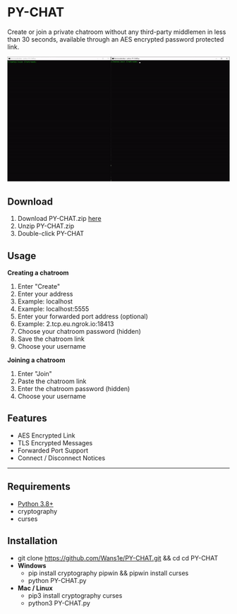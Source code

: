 # PY-CHAT
Create or join a private chatroom without any third-party middlemen in less than 30 seconds, available through an AES encrypted password protected link.

![PY-CHAT.gif](PY-CHAT.gif)

## Download
1. Download PY-CHAT.zip [here](https://github.com/Wans1e/PY-CHAT/releases/download/Release/PY-CHAT.zip)
2. Unzip PY-CHAT.zip
3. Double-click PY-CHAT

## Usage
**Creating a chatroom**
1. Enter "Create"
2. Enter your address
  1. Example: localhost
  2. Example: localhost:5555
3. Enter your forwarded port address (optional)
  1. Example: 2.tcp.eu.ngrok.io:18413
4. Choose your chatroom password (hidden)
5. Save the chatroom link
6. Choose your username

**Joining a chatroom**
1. Enter "Join"
2. Paste the chatroom link
3. Enter the chatroom password (hidden)
4. Choose your username

## Features
* AES Encrypted Link
* TLS Encrypted Messages
* Forwarded Port Support
* Connect / Disconnect Notices

---

## Requirements
* [Python 3.8+](https://www.python.org/downloads/release/python-380/)
* cryptography
* curses

## Installation
* git clone https://github.com/Wans1e/PY-CHAT.git && cd cd PY-CHAT
* **Windows**
  * pip install cryptography pipwin && pipwin install curses
  * python PY-CHAT.py
* **Mac / Linux**
  * pip3 install cryptography curses
  * python3 PY-CHAT.py
